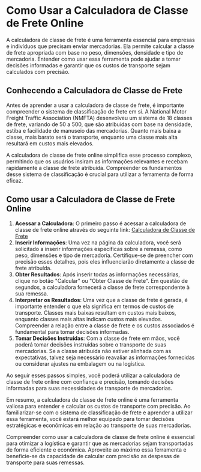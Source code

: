 Como Usar a Calculadora de Classe de Frete Online
=================================================

A calculadora de classe de frete é uma ferramenta essencial para empresas e indivíduos que precisam enviar mercadorias. Ela permite calcular a classe de frete apropriada com base no peso, dimensões, densidade e tipo de mercadoria. Entender como usar essa ferramenta pode ajudar a tomar decisões informadas e garantir que os custos de transporte sejam calculados com precisão.

Conhecendo a Calculadora de Classe de Frete
-------------------------------------------

Antes de aprender a usar a calculadora de classe de frete, é importante compreender o sistema de classificação de frete em si. A National Motor Freight Traffic Association (NMFTA) desenvolveu um sistema de 18 classes de frete, variando de 50 a 500, que são atribuídas com base na densidade, estiba e facilidade de manuseio das mercadorias. Quanto mais baixa a classe, mais barato será o transporte, enquanto uma classe mais alta resultará em custos mais elevados.

A calculadora de classe de frete online simplifica esse processo complexo, permitindo que os usuários insiram as informações relevantes e recebam rapidamente a classe de frete atribuída. Compreender os fundamentos desse sistema de classificação é crucial para utilizar a ferramenta de forma eficaz.

Como usar a Calculadora de Classe de Frete Online
-------------------------------------------------

1. **Acessar a Calculadora**: O primeiro passo é acessar a calculadora de classe de frete online através do seguinte link: [Calculadora de Classe de Frete](https://www.onlinecalculatorsfree.com/pt/tools/freight-class-calculator.html)
2. **Inserir Informações**: Uma vez na página da calculadora, você será solicitado a inserir informações específicas sobre a remessa, como peso, dimensões e tipo de mercadoria. Certifique-se de preencher com precisão esses detalhes, pois eles influenciarão diretamente a classe de frete atribuída.
3. **Obter Resultados**: Após inserir todas as informações necessárias, clique no botão "Calcular" ou "Obter Classe de Frete". Em questão de segundos, a calculadora fornecerá a classe de frete correspondente à sua remessa.
4. **Interpretar os Resultados**: Uma vez que a classe de frete é gerada, é importante entender o que ela significa em termos de custos de transporte. Classes mais baixas resultam em custos mais baixos, enquanto classes mais altas indicam custos mais elevados. Compreender a relação entre a classe de frete e os custos associados é fundamental para tomar decisões informadas.
5. **Tomar Decisões Instruídas**: Com a classe de frete em mãos, você poderá tomar decisões instruídas sobre o transporte de suas mercadorias. Se a classe atribuída não estiver alinhada com as expectativas, talvez seja necessário reavaliar as informações fornecidas ou considerar ajustes na embalagem ou na logística.

Ao seguir esses passos simples, você poderá utilizar a calculadora de classe de frete online com confiança e precisão, tomando decisões informadas para suas necessidades de transporte de mercadorias.

Em resumo, a calculadora de classe de frete online é uma ferramenta valiosa para entender e calcular os custos de transporte com precisão. Ao familiarizar-se com o sistema de classificação de frete e aprender a utilizar essa ferramenta, você estará melhor equipado para tomar decisões estratégicas e econômicas em relação ao transporte de suas mercadorias.

Compreender como usar a calculadora de classe de frete online é essencial para otimizar a logística e garantir que as mercadorias sejam transportadas de forma eficiente e econômica. Aproveite ao máximo essa ferramenta e beneficie-se da capacidade de calcular com precisão as despesas de transporte para suas remessas.